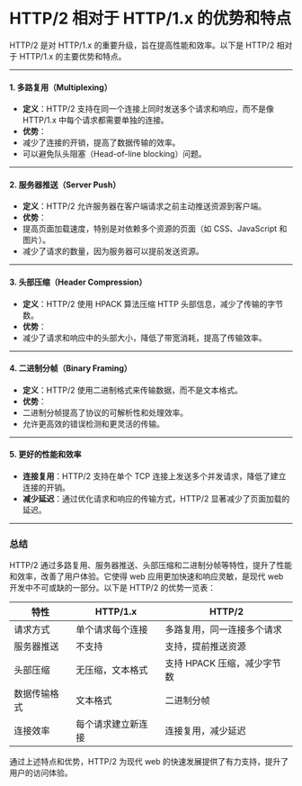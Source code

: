 # HTTP/2 相对于 HTTP/1.x 的优势和特点

HTTP/2 是对 HTTP/1.x 的重要升级，旨在提高性能和效率。以下是 HTTP/2 相对于 HTTP/1.x 的主要优势和特点。

---

#### 1. 多路复用（Multiplexing）

- **定义**：HTTP/2 支持在同一个连接上同时发送多个请求和响应，而不是像 HTTP/1.x 中每个请求都需要单独的连接。
- **优势**：
- 减少了连接的开销，提高了数据传输的效率。
- 可以避免队头阻塞（Head-of-line blocking）问题。

---

#### 2. 服务器推送（Server Push）

- **定义**：HTTP/2 允许服务器在客户端请求之前主动推送资源到客户端。
- **优势**：
- 提高页面加载速度，特别是对依赖多个资源的页面（如 CSS、JavaScript 和图片）。
- 减少了请求的数量，因为服务器可以提前发送资源。

---

#### 3. 头部压缩（Header Compression）

- **定义**：HTTP/2 使用 HPACK 算法压缩 HTTP 头部信息，减少了传输的字节数。
- **优势**：
- 减少了请求和响应中的头部大小，降低了带宽消耗，提高了传输效率。

---

#### 4. 二进制分帧（Binary Framing）

- **定义**：HTTP/2 使用二进制格式来传输数据，而不是文本格式。
- **优势**：
- 二进制分帧提高了协议的可解析性和处理效率。
- 允许更高效的错误检测和更灵活的传输。

---

#### 5. 更好的性能和效率

- **连接复用**：HTTP/2 支持在单个 TCP 连接上发送多个并发请求，降低了建立连接的开销。
- **减少延迟**：通过优化请求和响应的传输方式，HTTP/2 显著减少了页面加载的延迟。

---

### 总结

HTTP/2 通过多路复用、服务器推送、头部压缩和二进制分帧等特性，提升了性能和效率，改善了用户体验。它使得 web 应用更加快速和响应灵敏，是现代 web 开发中不可或缺的一部分。以下是 HTTP/2 的优势一览表：

| 特性         | HTTP/1.x           | HTTP/2                      |
| ------------ | ------------------ | --------------------------- |
| 请求方式     | 单个请求每个连接   | 多路复用，同一连接多个请求  |
| 服务器推送   | 不支持             | 支持，提前推送资源          |
| 头部压缩     | 无压缩，文本格式   | 支持 HPACK 压缩，减少字节数 |
| 数据传输格式 | 文本格式           | 二进制分帧                  |
| 连接效率     | 每个请求建立新连接 | 连接复用，减少延迟          |

通过上述特点和优势，HTTP/2 为现代 web 的快速发展提供了有力支持，提升了用户的访问体验。
